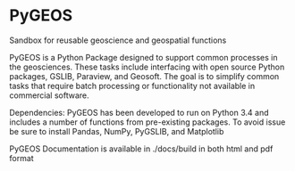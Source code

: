 # PyGEOS
Sandbox for reusable geoscience and geospatial functions

PyGEOS is a Python Package designed to support common processes in the geosciences.
These tasks include interfacing with open source Python packages, GSLIB, Paraview, and Geosoft. 
The goal is to simplify common tasks that require batch processing or functionality not available in commercial software.

Dependencies:
	PyGEOS has been developed to run on Python 3.4 and includes a number of functions from pre-existing packages.
	To avoid issue be sure to install Pandas, NumPy, PyGSLIB,  and Matplotlib


PyGEOS Documentation is available in ./docs/build in both html and pdf format
